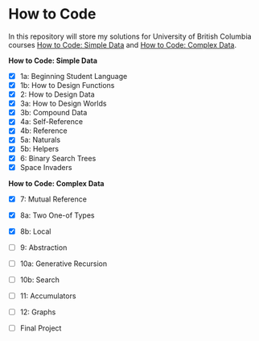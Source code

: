 # How to Code

In this repository will store my solutions for University of British Columbia courses [How to Code: Simple Data](https://www.edx.org/course/how-to-code-simple-data) and [How to Code: Complex Data](https://www.edx.org/course/how-to-code-complex-data).

**How to Code: Simple Data**
- [x] 1a: Beginning Student Language
- [x] 1b: How to Design Functions
- [x] 2: How to Design Data
- [x] 3a: How to Design Worlds
- [x] 3b: Compound Data
- [x] 4a: Self-Reference
- [x] 4b: Reference
- [x] 5a: Naturals
- [x] 5b: Helpers
- [x] 6: Binary Search Trees
- [x] Space Invaders
 
**How to Code: Complex Data**  
- [x] 7: Mutual Reference
- [x] 8a: Two One-of Types
- [x] 8b: Local
- [ ] 9: Abstraction
- [ ] 10a: Generative Recursion
- [ ] 10b: Search
- [ ] 11: Accumulators
- [ ] 12: Graphs
- [ ] Final Project

